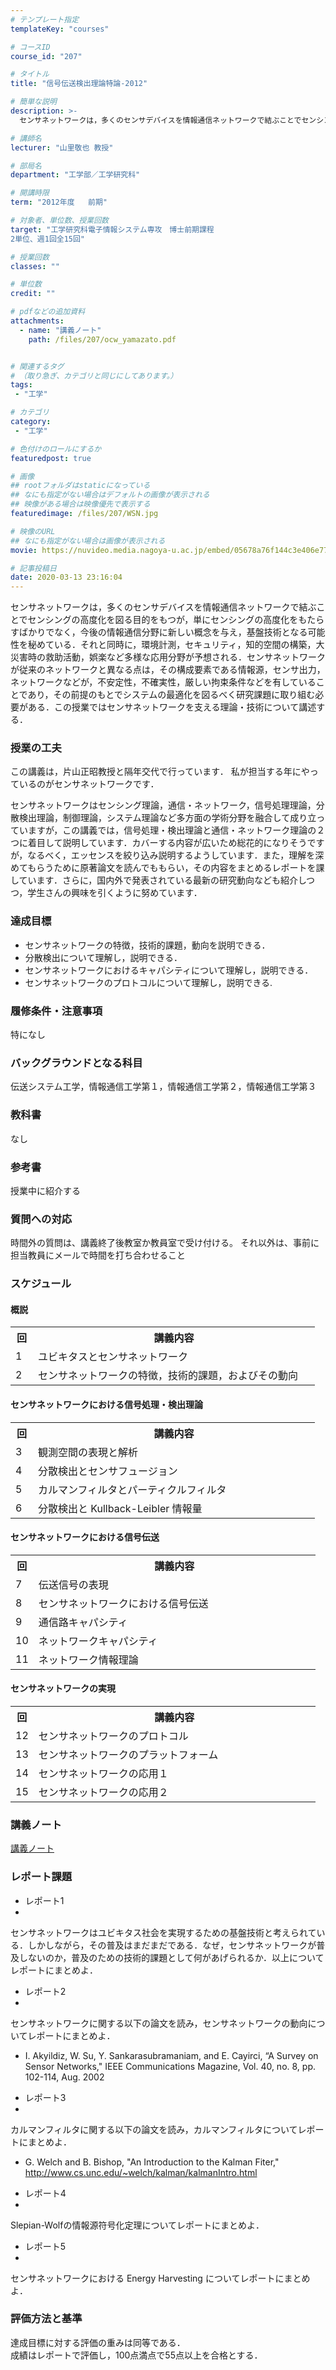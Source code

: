 ```yaml
---
# テンプレート指定
templateKey: "courses"

# コースID
course_id: "207"

# タイトル
title: "信号伝送検出理論特論-2012"

# 簡単な説明
description: >-
  センサネットワークは，多くのセンサデバイスを情報通信ネットワークで結ぶことでセンシングの高度化を図る目的をもつが，単にセンシングの高度化をもたらすばかりでなく，今後の情報通信分野に新しい概念を与え，基...

# 講師名
lecturer: "山里敬也 教授"

# 部局名
department: "工学部／工学研究科"

# 開講時限
term: "2012年度	前期"

# 対象者、単位数、授業回数
target: "工学研究科電子情報システム専攻　博士前期課程
2単位、週1回全15回"

# 授業回数
classes: ""

# 単位数
credit: ""

# pdfなどの追加資料
attachments: 
  - name: "講義ノート" 
    path: /files/207/ocw_yamazato.pdf


# 関連するタグ
# （取り急ぎ、カテゴリと同じにしてあります。）
tags:
 - "工学"

# カテゴリ
category:
 - "工学"

# 色付けのロールにするか
featuredpost: true

# 画像
## rootフォルダはstaticになっている
## なにも指定がない場合はデフォルトの画像が表示される
## 映像がある場合は映像優先で表示する
featuredimage: /files/207/WSN.jpg

# 映像のURL
## なにも指定がない場合は画像が表示される
movie: https://nuvideo.media.nagoya-u.ac.jp/embed/05678a76f144c3e406e77314c98250db531efa12

# 記事投稿日
date: 2020-03-13 23:16:04
---
```



センサネットワークは，多くのセンサデバイスを情報通信ネットワークで結ぶことでセンシングの高度化を図る目的をもつが，単にセンシングの高度化をもたらすばかりでなく，今後の情報通信分野に新しい概念を与え，基盤技術となる可能性を秘めている．それと同時に，環境計測，セキュリティ，知的空間の構築，大災害時の救助活動，娯楽など多様な応用分野が予想される．センサネットワークが従来のネットワークと異なる点は，その構成要素である情報源，センサ出力，ネットワークなどが，不安定性，不確実性，厳しい拘束条件などを有していることであり，その前提のもとでシステムの最適化を図るべく研究課題に取り組む必要がある．この授業ではセンサネットワークを支える理論・技術について講述する．


### 授業の工夫

この講義は，片山正昭教授と隔年交代で行っています．
私が担当する年にやっているのがセンサネットワークです．

センサネットワークはセンシング理論，通信・ネットワーク，信号処理理論，分散検出理論，制御理論，システム理論など多方面の学術分野を融合して成り立っていますが，この講義では，信号処理・検出理論と通信・ネットワーク理論の２つに着目して説明しています．カバーする内容が広いため総花的になりそうですが，なるべく，エッセンスを絞り込み説明するようしています．また，理解を深めてもらうために原著論文を読んでももらい，その内容をまとめるレポートを課しています．さらに，国内外で発表されている最新の研究動向なども紹介しつつ，学生さんの興味を引くように努めています．







### 達成目標

* センサネットワークの特徴，技術的課題，動向を説明できる．
* 分散検出について理解し，説明できる．
* センサネットワークにおけるキャパシティについて理解し，説明できる．
* センサネットワークのプロトコルについて理解し，説明できる.

### 履修条件・注意事項

特になし

### バックグラウンドとなる科目

伝送システム工学，情報通信工学第１，情報通信工学第２，情報通信工学第３

### 教科書

なし

### 参考書

授業中に紹介する

### 質問への対応

時間外の質問は、講義終了後教室か教員室で受け付ける。
それ以外は、事前に担当教員にメールで時間を打ち合わせること


<h3>スケジュール</h3>

<h4>概説</h4>
<table class="basic" width="455">
<tr>
<th width="20" class="center">回</th>
<th width="435" class="center">講義内容</th>
</tr>
<tr>
<td width="20" class="center">1</td>
<td width="435">ユビキタスとセンサネットワーク</td>
</tr>

<tr>
<td width="20" class="center">2</td>
<td width="435">センサネットワークの特徴，技術的課題，およびその動向</td>
</tr>
</table>

<h4>センサネットワークにおける信号処理・検出理論</h4>
<table class="basic" width="455">
<tr>
<th width="20" class="center">回</th>
<th width="435" class="center">講義内容</th>
</tr>

<tr>
<td width="20" class="center">3</td>
<td width="435">観測空間の表現と解析</td>
</tr>

<tr>
<td width="20" class="center">4</td>
<td width="435">分散検出とセンサフュージョン</td>
</tr>

<tr>
<td width="20" class="center">5</td>
<td width="435">カルマンフィルタとパーティクルフィルタ</td>
</tr>

<tr>
<td width="20" class="center">6</td>
<td width="435">分散検出と Kullback-Leibler 情報量</td>
</tr>
</table>

<h4>センサネットワークにおける信号伝送</h4>
<table class="basic" width="455">
<tr>
<th width="20" class="center">回</th>
<th width="435" class="center">講義内容</th>
</tr>

<tr>
<td width="20" class="center">7</td>
<td width="435">伝送信号の表現</td>
</tr>

<tr>
<td width="20" class="center">8</td>
<td width="435">センサネットワークにおける信号伝送</td>
</tr>

<tr>
<td width="20" class="center">9</td>
<td width="435">通信路キャパシティ</td>
</tr>

<tr>
<td width="20" class="center">10</td>
<td width="435">ネットワークキャパシティ</td>
</tr>

<tr>
<td width="20" class="center">11</td>
<td width="435">ネットワーク情報理論</td>
</tr>
</table>

<h4>センサネットワークの実現</h4>
<table class="basic" width="455">
<tr>
<th width="20" class="center">回</th>
<th width="435" class="center">講義内容</th>
</tr>

<tr>
<td width="20" class="center">12</td>
<td width="435">センサネットワークのプロトコル</td>
</tr>

<tr>
<td width="20" class="center">13</td>
<td width="435">センサネットワークのプラットフォーム</td>
</tr>

<tr>
<td width="20" class="center">14</td>
<td width="435">センサネットワークの応用１</td>
</tr>

<tr>
<td width="20" class="center">15</td>
<td width="435">センサネットワークの応用２</td>
</tr>
</table>


### 講義ノート

[講義ノート](/files/207/ocw_yamazato.pdf) 



<h3>レポート課題</h3>


- レポート1
-
センサネットワークはユビキタス社会を実現するための基盤技術と考えられている．しかしながら，その普及はまだまだである．なぜ，センサネットワークが普及しないのか，普及のための技術的課題として何があげられるか．以上についてレポートにまとめよ．


- レポート2
-
センサネットワークに関する以下の論文を読み，センサネットワークの動向についてレポートにまとめよ．
<ul><li>I. Akyildiz, W. Su, Y. Sankarasubramaniam, and E. Cayirci, “A Survey on Sensor Networks,"
IEEE Communications Magazine, Vol. 40, no. 8, pp. 102-114, Aug. 2002</li></ul>


- レポート3
-
カルマンフィルタに関する以下の論文を読み，カルマンフィルタについてレポートにまとめよ．
<ul><li>G. Welch and B. Bishop, "An Introduction to the Kalman Fiter," <a href="http://www.cs.unc.edu/~welch/kalman/kalmanIntro.html">http://www.cs.unc.edu/~welch/kalman/kalmanIntro.html</a>
</li></ul>


- レポート4
-
Slepian-Wolfの情報源符号化定理についてレポートにまとめよ．


- レポート5
-
センサネットワークにおける Energy Harvesting についてレポートにまとめよ．




<h3>評価方法と基準</h3>
<p>達成目標に対する評価の重みは同等である．<br />
成績はレポートで評価し，100点満点で55点以上を合格とする．</p>




